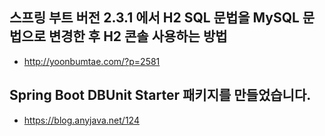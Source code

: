 
## 스프링 부트 버전 2.3.1 에서 H2 SQL 문법을 MySQL 문법으로 변경한 후 H2 콘솔 사용하는 방법
- http://yoonbumtae.com/?p=2581


## Spring Boot DBUnit Starter 패키지를 만들었습니다.
- https://blog.anyjava.net/124

